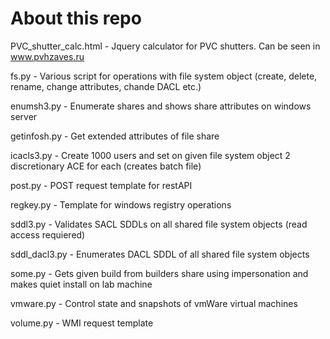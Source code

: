 <h1>About this repo</h1>

PVC_shutter_calc.html - Jquery calculator for PVC shutters. Can be seen in <a href="http//pvhzaves.ru" target="_blank">www.pvhzaves.ru</a>

fs.py - Various script for operations with file system object (create, delete, rename, change attributes, chande DACL etc.) 

enumsh3.py - Enumerate shares and shows share attributes on windows server

getinfosh.py - Get extended attributes of file share

icacls3.py - Create 1000 users and set on given file system object 2 discretionary ACE for each (creates batch file)

post.py - POST request template for restAPI

regkey.py - Template for windows registry operations

sddl3.py - Validates SACL SDDLs on all shared file system objects (read access requiered)

sddl_dacl3.py - Enumerates DACL SDDL of all shared file system objects

some.py - Gets given build from builders share using impersonation and makes quiet install on lab machine

vmware.py - Control state and snapshots of vmWare virtual machines

volume.py - WMI request template
